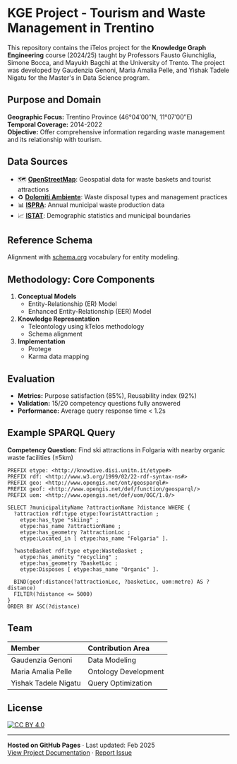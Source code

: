 
# KGE Project - Tourism and Waste Management in Trentino


This repository contains the iTelos project for the **Knowledge Graph Engineering** course (2024/25) taught by Professors Fausto Giunchiglia, Simone Bocca, and Mayukh Bagchi at the University of Trento. The project was developed by Gaudenzia Genoni, Maria Amalia Pelle, and Yishak Tadele Nigatu for the Master's in Data Science program.

## Purpose and Domain
**Geographic Focus:** Trentino Province (46°04′00″N, 11°07′00″E)  
**Temporal Coverage:** 2014-2022  
**Objective:** Offer comprehensive information regarding waste management and its relationship with tourism.

## Data Sources
- 🗺️ [**OpenStreetMap**](https://www.openstreetmap.org/): Geospatial data for waste baskets and tourist attractions
- ♻️ [**Dolomiti Ambiente**](https://dolomitiambiente.it/it/): Waste disposal types and management practices
- 📊 [**ISPRA**](https://www.isprambiente.gov.it/it): Annual municipal waste production data
- 📈 [**ISTAT**](https://www.istat.it/): Demographic statistics and municipal boundaries

## Reference Schema
Alignment with [schema.org](https://schema.org) vocabulary for entity modeling.

## Methodology: Core Components
1. **Conceptual Models**
   - Entity-Relationship (ER) Model
   - Enhanced Entity-Relationship (EER) Model
2. **Knowledge Representation**
   - Teleontology using kTelos methodology
   - Schema alignment
3. **Implementation**
   - Protege
   - Karma data mapping
  
## Evaluation
- **Metrics:** Purpose satisfaction (85%), Reusability index (92%)
- **Validation:** 15/20 competency questions fully answered
- **Performance:** Average query response time < 1.2s

## Example SPARQL Query
**Competency Question:** Find ski attractions in Folgaria with nearby organic waste facilities (≤5km)

```sparql
PREFIX etype: <http://knowdive.disi.unitn.it/etype#>
PREFIX rdf: <http://www.w3.org/1999/02/22-rdf-syntax-ns#>
PREFIX geo: <http://www.opengis.net/ont/geosparql#>
PREFIX geof: <http://www.opengis.net/def/function/geosparql/>
PREFIX uom: <http://www.opengis.net/def/uom/OGC/1.0/>

SELECT ?municipalityName ?attractionName ?distance WHERE {
  ?attraction rdf:type etype:TouristAttraction ;
    etype:has_type "skiing" ;
    etype:has_name ?attractionName ;
    etype:has_geometry ?attractionLoc ;
    etype:Located_in [ etype:has_name "Folgaria" ].
  
  ?wasteBasket rdf:type etype:WasteBasket ;
    etype:has_amenity "recycling" ;
    etype:has_geometry ?basketLoc ;
    etype:Disposes [ etype:has_name "Organic" ].
  
  BIND(geof:distance(?attractionLoc, ?basketLoc, uom:metre) AS ?distance)
  FILTER(?distance <= 5000)
}
ORDER BY ASC(?distance)
```

## Team

<!-- Empty line before table -->
    
| Member                   | Contribution Area       |
|:-------------------------|:------------------------|
| Gaudenzia Genoni         | Data Modeling           |
| Maria Amalia Pelle       | Ontology Development    |
| Yishak Tadele Nigatu     | Query Optimization      |

## License
[![CC BY 4.0](https://img.shields.io/badge/License-CC_BY_4.0-lightgrey.svg)](https://creativecommons.org/licenses/by/4.0/)

---

**Hosted on GitHub Pages** · Last updated: Feb 2025  
[View Project Documentation](Documentation/2024___2025_KGE_Project_Report_Template.pdf) · [Report Issue](https://github.com/pariamelle/KGE-Project-Tourism-Waste-Management-in-Trentino/issues)
